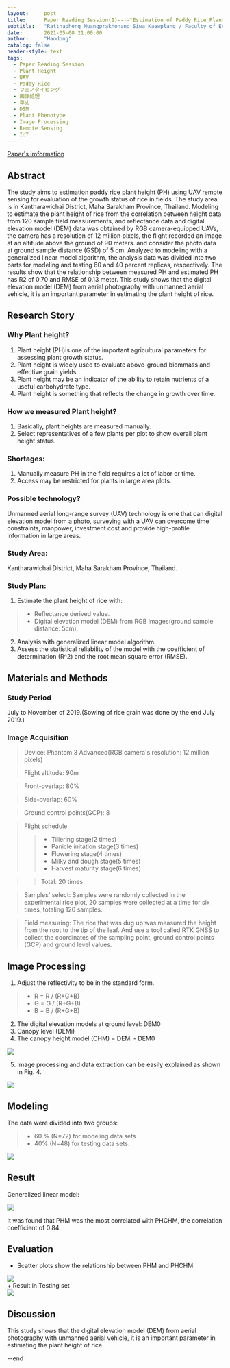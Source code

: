 ```yaml
---
layout:     post
title:      Paper Reading Session(1)----"Estimation of Paddy Rice Plant Height using UAV Remote Sensing"
subtitle:   "Ratthaphong Muangprakhonand Siwa Kaewplang / Faculty of Engineering, Mahasarakham University / 2021-03-31"
date:       2021-05-08 21:00:00
author:     "Haodong"
catalog: false
header-style: text
tags:
  - Paper Reading Session
  - Plant Height
  - UAV
  - Paddy Rice
  - フェノタイピング
  - 画像処理
  - 草丈
  - DSM
  - Plant Phenotype
  - Image Processing
  - Remote Sensing
  - IoT
---
```


[Paper's imformation](https://ph02.tci-thaijo.org/index.php/mijet/article/view/243591)

## Abstract
The study aims to estimation paddy rice plant height (PH) using UAV remote sensing for evaluation of the growth status of rice in fields. The study area is in Kantharawichai District, Maha Sarakham Province, Thailand. Modeling to estimate the plant height of rice from the correlation between height data from 120 sample field measurements, and reflectance data and digital elevation model (DEM) data was obtained by RGB camera-equipped UAVs, the camera has a resolution of 12 million pixels, the flight recorded an image at an altitude above the ground of 90 meters. and consider the photo data at ground sample distance (GSD) of 5 cm. Analyzed to modeling with a generalized linear model algorithm, the analysis data was divided into two parts for modeling and testing 60 and 40 percent replicas, respectively. The results show that the relationship between measured PH and estimated PH has R2 of 0.70 and RMSE of 0.13 meter. This study shows that the digital elevation model (DEM) from aerial photography with unmanned aerial vehicle, it is an important parameter in estimating the plant height of rice.

## Research Story
### Why Plant height?
1. Plant height (PH)is one of the important agricultural parameters for assessing plant growth status.
2. Plant height is widely used to evaluate above-ground biommass and effective grain yields.
3. Plant height may be an indicator of the ability to retain nutrients of a useful carbohydrate type.
4. Plant height is something that reflects the change in growth over time.

### How we measured Plant height?
1. Basically, plant heights are measured manually.
2. Select representatives of a few plants per plot to show overall plant height status.

### Shortages:
1. Manually measure PH in the field requires a lot of labor or time.
2. Access may be restricted for plants in large area plots.

### Possible technology?
Unmanned aerial long-range survey (UAV) technology is one that can digital elevation model from a photo, surveying with a UAV can overcome time constraints, manpower, investment cost and provide high-profile information in large areas.

### Study Area: 
Kantharawichai District, Maha Sarakham Province, Thailand.
### Study Plan: 
1. Estimate the plant height of rice with:
> + Reflectance derived value.
> + Digital elevation model (DEM) from RGB images(ground sample distance: 5cm).

2. Analysis with generalized linear model algorithm.
3. Assess the statistical reliability of the model with the coefficient of determination (R^2) and the root mean square error (RMSE).

## Materials and Methods

### Study Period
July to November of 2019.(Sowing of rice grain was done by the end July 2019.)

### Image Acquisition
> Device: Phantom 3 Advanced(RGB camera's resolution: 12 million pixels)  

> Flight altitude: 90m

> Front-overlap: 80%

> Side-overlap: 60%

> Ground control points(GCP): 8
 
> Flight schedule
>> + Tillering stage(2 times)
>> + Panicle initation stage(3 times)
>> + Flowering stage(4 times)
>> + Milky and dough stage(5 times)
>> + Harvest maturity stage(6 times)

>> Total: 20 times

> Samples' select: Samples were randomly collected in the experimental rice plot, 20 samples were collected at a time for six times, totaling 120 samples.

> Field measuring: The rice that was dug up was measured the height from the root to the tip of the leaf. And use a tool called RTK GNSS to collect the coordinates of the sampling point, ground control points (GCP) and ground level values.

## Image Processing

1. Adjust the reflectivity to be in the standard form.
> + R = R / (R+G+B)
> + G = G / (R+G+B)
> + B = B / (R+G+B)
2. The digital elevation models at ground level: DEM0
3. Canopy level (DEMi)
4. The canopy height model (CHM) = DEMi - DEM0

<div style="align: center">
<img src="https://raw.githubusercontent.com/haodong1228/haodong1228.github.io/master/img/post/210510CHM.png"/>
</div>

5. Image processing and data extraction can be easily explained as shown in Fig. 4.

<div style="align: center">
<img src="https://raw.githubusercontent.com/haodong1228/haodong1228.github.io/master/img/post/210510method.png"/>
</div>

## Modeling

The data were divided into two groups: 
> + 60 % (N=72) for modeling data sets
> + 40% (N=48) for testing data sets.

<div style="align: center">
<img src="https://raw.githubusercontent.com/haodong1228/haodong1228.github.io/master/img/post/210510Modeling.png"/>
</div>

## Result
Generalized linear model:

<div style="align: center">
<img src="https://raw.githubusercontent.com/haodong1228/haodong1228.github.io/master/img/post/210510result1.png"/>
</div>

It was found that PHM was the most correlated with PHCHM, the correlation coefficient of 0.84.

## Evaluation

+ Scatter plots show the relationship between PHM and PHCHM.

<div style="align: center">
<img src="https://raw.githubusercontent.com/haodong1228/haodong1228.github.io/master/img/post/210510result2.png"/>
</div>
+ Result in Testing set

<div style="align: center">
<img src="https://raw.githubusercontent.com/haodong1228/haodong1228.github.io/master/img/post/210510result3.png"/>
</div>

## Discussion

This study shows that the digital elevation model (DEM) from aerial photography with unmanned aerial vehicle, it is an important parameter in estimating the plant height of rice.


--end
